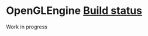 # OpenGLEngine [Build status](https://github.com/fs-sudoku/OpenGLEngine/actions/workflows/cmake.yml/badge.svg)

Work in progress
